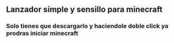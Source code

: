 ## Lanzador simple y sensillo para minecraft
### Solo tienes que descargarlo y haciendole doble click ya prodras iniciar minecraft
